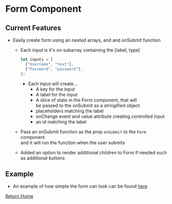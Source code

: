 # Form Component

## Current Features

- Easily create form using an nested arrays, and and onSubmit function

  - Each input is it's on subarray containing the [label, type]

    ```js
    let inputs = [
      ["Username", "text"],
      ["Password", "password"],
    ];
    ```

    - Each input will create...
      - A key for the input
      - A label for the input
      - A slice of state in the Form component, that will\
        be passed to the onSubmit as a stringified object.
      - placeholders matching the label
      - onChange event and value attribute creating controlled input
      - an id matching the label

  - Pass an onSubmit function as the prop `onSubmit` to the `Form` component\
    and it will run the function when the user submits

  - Added an option to render additional children to Form if needed such as additional buttons

## Example

- An example of how simple the form can look can be found [here](../../Pages/FormExample/Login/Login.js)

[Return Home](https://github.com/mylo-james/Components/)

